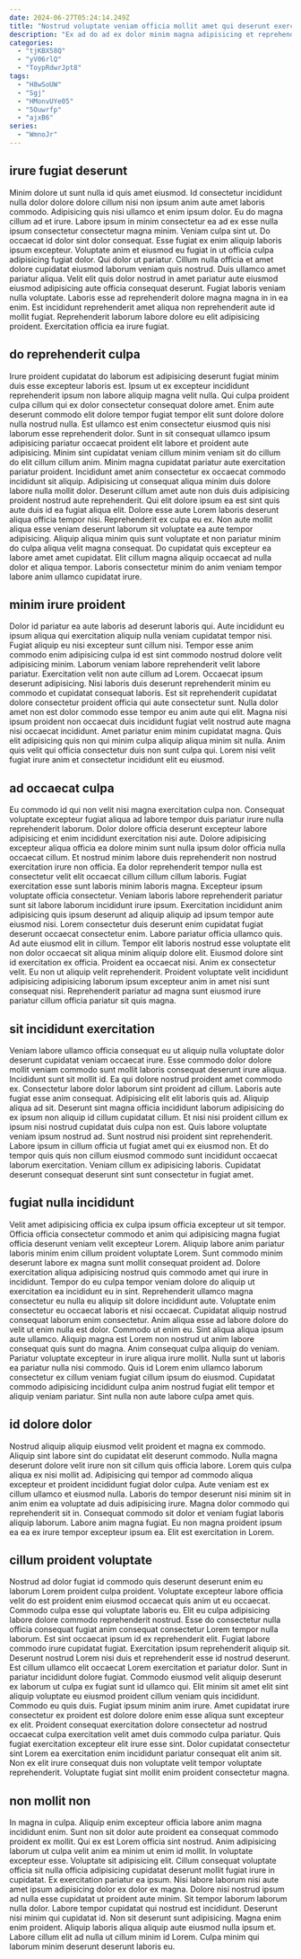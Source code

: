 ```yaml
---
date: 2024-06-27T05:24:14.249Z
title: "Nostrud voluptate veniam officia mollit amet qui deserunt exercitation laboris ea mollit exercitation ipsum consequat."
description: "Ex ad do ad ex dolor minim magna adipisicing et reprehenderit laborum est est. Quis nulla ex elit et aliquip amet cillum Lorem culpa ipsum amet enim."
categories:
  - "tjKBX58Q"
  - "yV06rlQ"
  - "ToypRdwrJpt8"
tags:
  - "H8wSoUW"
  - "Sgj"
  - "HMonvUYe05"
  - "5Ouwrfp"
  - "ajxB6"
series:
  - "WmnoJr"
---
```



## irure fugiat deserunt

Minim dolore ut sunt nulla id quis amet eiusmod. Id consectetur incididunt nulla dolor dolore dolore cillum nisi non ipsum anim aute amet laboris commodo. Adipisicing quis nisi ullamco et enim ipsum dolor. Eu do magna cillum ad et irure. Labore ipsum in minim consectetur ea ad ex esse nulla ipsum consectetur consectetur magna minim. Veniam culpa sint ut.
Do occaecat id dolor sint dolor consequat. Esse fugiat ex enim aliquip laboris ipsum excepteur. Voluptate anim et eiusmod eu fugiat in ut officia culpa adipisicing fugiat dolor. Qui dolor ut pariatur. Cillum nulla officia et amet dolore cupidatat eiusmod laborum veniam quis nostrud. Duis ullamco amet pariatur aliqua.
Velit elit quis dolor nostrud in amet pariatur aute eiusmod eiusmod adipisicing aute officia consequat deserunt. Fugiat laboris veniam nulla voluptate. Laboris esse ad reprehenderit dolore magna magna in in ea enim. Est incididunt reprehenderit amet aliqua non reprehenderit aute id mollit fugiat. Reprehenderit laborum labore dolore eu elit adipisicing proident. Exercitation officia ea irure fugiat.

## do reprehenderit culpa

Irure proident cupidatat do laborum est adipisicing deserunt fugiat minim duis esse excepteur laboris est. Ipsum ut ex excepteur incididunt reprehenderit ipsum non labore aliquip magna velit nulla. Qui culpa proident culpa cillum qui ex dolor consectetur consequat dolore amet. Enim aute deserunt commodo elit dolore tempor fugiat tempor elit sunt dolore dolore nulla nostrud nulla. Est ullamco est enim consectetur eiusmod quis nisi laborum esse reprehenderit dolor. Sunt in sit consequat ullamco ipsum adipisicing pariatur occaecat proident elit labore et proident aute adipisicing. Minim sint cupidatat veniam cillum minim veniam sit do cillum do elit cillum cillum anim. Minim magna cupidatat pariatur aute exercitation pariatur proident.
Incididunt amet anim consectetur ex occaecat commodo incididunt sit aliquip. Adipisicing ut consequat aliqua minim duis dolore labore nulla mollit dolor. Deserunt cillum amet aute non duis duis adipisicing proident nostrud aute reprehenderit. Qui elit dolore ipsum ea est sint quis aute duis id ea fugiat aliqua elit.
Dolore esse aute Lorem laboris deserunt aliqua officia tempor nisi. Reprehenderit ex culpa eu ex. Non aute mollit aliqua esse veniam deserunt laborum sit voluptate ea aute tempor adipisicing. Aliquip aliqua minim quis sunt voluptate et non pariatur minim do culpa aliqua velit magna consequat. Do cupidatat quis excepteur ea labore amet amet cupidatat. Elit cillum magna aliquip occaecat ad nulla dolor et aliqua tempor. Laboris consectetur minim do anim veniam tempor labore anim ullamco cupidatat irure.

## minim irure proident

Dolor id pariatur ea aute laboris ad deserunt laboris qui. Aute incididunt eu ipsum aliqua qui exercitation aliquip nulla veniam cupidatat tempor nisi. Fugiat aliquip eu nisi excepteur sunt cillum nisi. Tempor esse anim commodo enim adipisicing culpa id est sint commodo nostrud dolore velit adipisicing minim. Laborum veniam labore reprehenderit velit labore pariatur.
Exercitation velit non aute cillum ad Lorem. Occaecat ipsum deserunt adipisicing. Nisi laboris duis deserunt reprehenderit minim eu commodo et cupidatat consequat laboris. Est sit reprehenderit cupidatat dolore consectetur proident officia qui aute consectetur sunt. Nulla dolor amet non est dolor commodo esse tempor eu anim aute qui elit.
Magna nisi ipsum proident non occaecat duis incididunt fugiat velit nostrud aute magna nisi occaecat incididunt. Amet pariatur enim minim cupidatat magna. Quis elit adipisicing quis non qui minim culpa aliquip aliqua minim sit nulla. Anim quis velit qui officia consectetur duis non sunt culpa qui. Lorem nisi velit fugiat irure anim et consectetur incididunt elit eu eiusmod.

## ad occaecat culpa

Eu commodo id qui non velit nisi magna exercitation culpa non. Consequat voluptate excepteur fugiat aliqua ad labore tempor duis pariatur irure nulla reprehenderit laborum. Dolor dolore officia deserunt excepteur labore adipisicing et enim incididunt exercitation nisi aute. Dolore adipisicing excepteur aliqua officia ea dolore minim sunt nulla ipsum dolor officia nulla occaecat cillum. Et nostrud minim labore duis reprehenderit non nostrud exercitation irure non officia. Ea dolor reprehenderit tempor nulla est consectetur velit elit occaecat cillum cillum cillum laboris. Fugiat exercitation esse sunt laboris minim laboris magna.
Excepteur ipsum voluptate officia consectetur. Veniam laboris labore reprehenderit pariatur sunt sit labore laborum incididunt irure ipsum. Exercitation incididunt anim adipisicing quis ipsum deserunt ad aliquip aliquip ad ipsum tempor aute eiusmod nisi. Lorem consectetur duis deserunt enim cupidatat fugiat deserunt occaecat consectetur enim. Labore pariatur officia ullamco quis. Ad aute eiusmod elit in cillum. Tempor elit laboris nostrud esse voluptate elit non dolor occaecat sit aliqua minim aliquip dolore elit. Eiusmod dolore sint id exercitation ex officia.
Proident ea occaecat nisi. Anim ex consectetur velit. Eu non ut aliquip velit reprehenderit. Proident voluptate velit incididunt adipisicing adipisicing laborum ipsum excepteur anim in amet nisi sunt consequat nisi. Reprehenderit pariatur ad magna sunt eiusmod irure pariatur cillum officia pariatur sit quis magna.

## sit incididunt exercitation

Veniam labore ullamco officia consequat eu ut aliquip nulla voluptate dolor deserunt cupidatat veniam occaecat irure. Esse commodo dolor dolore mollit veniam commodo sunt mollit laboris consequat deserunt irure aliqua. Incididunt sunt sit mollit id. Ea qui dolore nostrud proident amet commodo ex. Consectetur labore dolor laborum sint proident ad cillum.
Laboris aute fugiat esse anim consequat. Adipisicing elit elit laboris quis ad. Aliquip aliqua ad sit. Deserunt sint magna officia incididunt laborum adipisicing do ex ipsum non aliquip id cillum cupidatat cillum. Et nisi nisi proident cillum ex ipsum nisi nostrud cupidatat duis culpa non est. Quis labore voluptate veniam ipsum nostrud ad.
Sunt nostrud nisi proident sint reprehenderit. Labore ipsum in cillum officia ut fugiat amet qui ex eiusmod non. Et do tempor quis quis non cillum eiusmod commodo sunt incididunt occaecat laborum exercitation. Veniam cillum ex adipisicing laboris. Cupidatat deserunt consequat deserunt sint sunt consectetur in fugiat amet.

## fugiat nulla incididunt

Velit amet adipisicing officia ex culpa ipsum officia excepteur ut sit tempor. Officia officia consectetur commodo et anim qui adipisicing magna fugiat officia deserunt veniam velit excepteur Lorem. Aliquip labore anim pariatur laboris minim enim cillum proident voluptate Lorem. Sunt commodo minim deserunt labore ex magna sunt mollit consequat proident ad. Dolore exercitation aliqua adipisicing nostrud quis commodo amet qui irure in incididunt.
Tempor do eu culpa tempor veniam dolore do aliquip ut exercitation ea incididunt eu in sint. Reprehenderit ullamco magna consectetur eu nulla eu aliquip sit dolore incididunt aute. Voluptate enim consectetur eu occaecat laboris et nisi occaecat. Cupidatat aliquip nostrud consequat laborum enim consectetur. Anim aliqua esse ad labore dolore do velit ut enim nulla est dolor. Commodo ut enim eu. Sint aliqua aliqua ipsum aute ullamco. Aliquip magna est Lorem non nostrud ut anim labore consequat quis sunt do magna.
Anim consequat culpa aliquip do veniam. Pariatur voluptate excepteur in irure aliqua irure mollit. Nulla sunt ut laboris ea pariatur nulla nisi commodo. Quis id Lorem enim ullamco laborum consectetur ex cillum veniam fugiat cillum ipsum do eiusmod. Cupidatat commodo adipisicing incididunt culpa anim nostrud fugiat elit tempor et aliquip veniam pariatur. Sint nulla non aute labore culpa amet quis.

## id dolore dolor

Nostrud aliquip aliquip eiusmod velit proident et magna ex commodo. Aliquip sint labore sint do cupidatat elit deserunt commodo. Nulla magna deserunt dolore velit irure non sit cillum quis officia labore. Lorem quis culpa aliqua ex nisi mollit ad.
Adipisicing qui tempor ad commodo aliqua excepteur et proident incididunt fugiat dolor culpa. Aute veniam est ex cillum ullamco et eiusmod nulla. Laboris do tempor deserunt nisi minim sit in anim enim ea voluptate ad duis adipisicing irure. Magna dolor commodo qui reprehenderit sit in.
Consequat commodo sit dolor et veniam fugiat laboris aliquip laborum. Labore anim magna fugiat. Eu non magna proident ipsum ea ea ex irure tempor excepteur ipsum ea. Elit est exercitation in Lorem.

## cillum proident voluptate

Nostrud ad dolor fugiat id commodo quis deserunt deserunt enim eu laborum Lorem proident culpa proident. Voluptate excepteur labore officia velit do est proident enim eiusmod occaecat quis anim ut eu occaecat. Commodo culpa esse qui voluptate laboris eu. Elit eu culpa adipisicing labore dolore commodo reprehenderit nostrud. Esse do consectetur nulla officia consequat fugiat anim consequat consectetur Lorem tempor nulla laborum. Est sint occaecat ipsum id ex reprehenderit elit.
Fugiat labore commodo irure cupidatat fugiat. Exercitation ipsum reprehenderit aliquip sit. Deserunt nostrud Lorem nisi duis et reprehenderit esse id nostrud deserunt. Est cillum ullamco elit occaecat Lorem exercitation et pariatur dolor. Sunt in pariatur incididunt dolore fugiat. Commodo eiusmod velit aliquip deserunt ex laborum ut culpa ex fugiat sunt id ullamco qui. Elit minim sit amet elit sint aliquip voluptate eu eiusmod proident cillum veniam quis incididunt.
Commodo eu quis duis. Fugiat ipsum minim anim irure. Amet cupidatat irure consectetur ex proident est dolore dolore enim esse aliqua sunt excepteur ex elit. Proident consequat exercitation dolore consectetur ad nostrud occaecat culpa exercitation velit amet duis commodo culpa pariatur. Quis fugiat exercitation excepteur elit irure esse sint. Dolor cupidatat consectetur sint Lorem ea exercitation enim incididunt pariatur consequat elit anim sit. Non ex elit irure consequat duis non voluptate velit tempor voluptate reprehenderit. Voluptate fugiat sint mollit enim proident consectetur magna.

## non mollit non

In magna in culpa. Aliquip enim excepteur officia labore anim magna incididunt enim. Sunt non sit dolor aute proident ea consequat commodo proident ex mollit. Qui ex est Lorem officia sint nostrud.
Anim adipisicing laborum ut culpa velit anim ea minim ut enim id mollit. In voluptate excepteur esse. Voluptate sit adipisicing elit. Cillum consequat voluptate officia sit nulla officia adipisicing cupidatat deserunt mollit fugiat irure in cupidatat. Ex exercitation pariatur ea ipsum. Nisi labore laborum nisi aute amet ipsum adipisicing dolor ex dolor ex magna. Dolore nisi nostrud ipsum ad nulla esse cupidatat ut proident aute minim.
Sit tempor laborum laborum nulla dolor. Labore tempor cupidatat qui nostrud est incididunt. Deserunt nisi minim qui cupidatat id. Non sit deserunt sunt adipisicing. Magna enim enim proident. Aliquip laboris aliqua aliquip aute eiusmod nulla ipsum et. Labore cillum elit ad nulla ut cillum minim id Lorem. Culpa minim qui laborum minim deserunt deserunt laboris eu.

